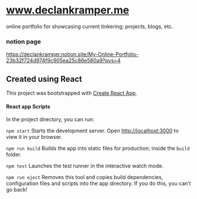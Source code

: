 
# www.declankramper.me
online portfolio for showcasing current tinkering; projects, blogs, etc.
### notion page
https://declankramper.notion.site/My-Online-Portfolio-23b32f724d974f9c905ea25c86e580a9?pvs=4




## Created using React
This project was bootstrapped with [Create React App](https://github.com/facebook/create-react-app).

#### React app Scripts
In the project directory, you can run:

`npm start`
Starts the development server.
Open [http://localhost:3000](http://localhost:3000) to view it in your browser.

`npm run build`
Builds the app into static files for production; inside the `build` folder.

`npm test`
Launches the test runner in the interactive watch mode.

`npm run eject`
Removes this tool and copies build dependencies, configuration files
and scripts into the app directory. If you do this, you can’t go back!